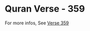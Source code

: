 # Quran Verse - 359 

For more infos, See [Verse 359](https://www.quranbookk.com/quran/search?q=359)